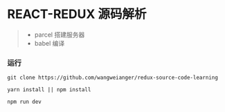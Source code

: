 # REACT-REDUX 源码解析

>  * parcel 搭建服务器
>  * babel  编译

### 运行
```
git clone https://github.com/wangweianger/redux-source-code-learning

yarn install || npm install

npm run dev

``` 

